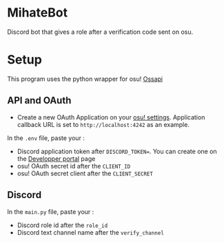 # MihateBot
Discord bot that gives a role after a verification code sent on osu.

# Setup
This program uses the python wrapper for osu! [Ossapi](https://tybug.github.io/ossapi/)

## API and OAuth
- Create a new OAuth Application on your [osu! settings](https://osu.ppy.sh/home/account/edit).
  Application callback URL is set to ```http://localhost:4242``` as an example.

In the ```.env``` file, paste your :
- Discord application token after ```DISCORD_TOKEN=```. You can create one on the [Developper portal](https://discord.com/developers/applications) page
- osu! OAuth secret id after the ```CLIENT_ID```
- osu! OAuth secret client after the ```CLIENT_SECRET```

## Discord
In the ```main.py``` file, paste your :
- Discord role id after the ```role_id```
- Discord text channel name after the ```verify_channel```
